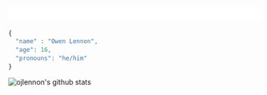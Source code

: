 
![](text.svg)
``` javascript
{
  "name" : "Owen Lennon",
  "age": 16,
  "pronouns": "he/him"
}
```
![ojlennon's github stats](https://github-readme-stats.vercel.app/api?username=ojlennon&show_icons=true&hide_border=true&theme=dark)

<!--
**ojlennon/ojlennon** is a ✨ _special_ ✨ repository because its `README.md` (this file) appears on your GitHub profile.

Here are some ideas to get you started:

- 🔭 I’m currently working on ...
- 🌱 I’m currently learning ...
- 👯 I’m looking to collaborate on ...
- 🤔 I’m looking for help with ...
- 💬 Ask me about ...
- 📫 How to reach me: ...
- 😄 Pronouns: ...
- ⚡ Fun fact: ...
-->
